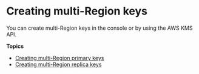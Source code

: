 # Creating multi\-Region keys<a name="multi-region-keys-create"></a>

You can create multi\-Region keys in the console or by using the AWS KMS API\.

**Topics**
+ [Creating multi\-Region primary keys](create-primary-keys.md)
+ [Creating multi\-Region replica keys](multi-region-keys-replicate.md)